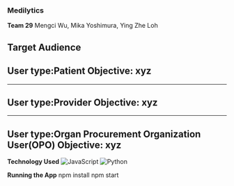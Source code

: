 ### Medilytics
**Team 29**
 Mengci Wu, Mika Yoshimura, Ying Zhe Loh

**Target Audience**
---
User type:Patient
Objective: xyz
---
---
User type:Provider
Objective: xyz
---
---
User type:Organ Procurement Organization User(OPO)
Objective: xyz
---

**Technology Used**
![JavaScript](https://img.shields.io/badge/-JavaScript-000000?style=flat&logo=javascript)
![Python](https://img.shields.io/badge/-Python-000000?style=flat&logo=python)

**Running the App**
npm install
npm start
